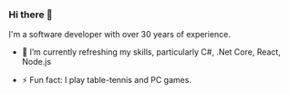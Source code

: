 ### Hi there 👋
I'm a software developer with over 30 years of experience.
- 🌱 I’m currently refreshing my skills, particularly C#, .Net Core, React, Node.js

- ⚡ Fun fact: I play table-tennis and PC games.
